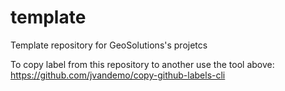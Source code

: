 # template
Template repository for GeoSolutions's projetcs

To copy label from this repository to another use the tool above:
https://github.com/jvandemo/copy-github-labels-cli
